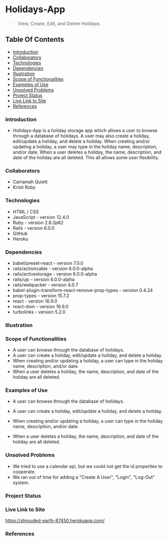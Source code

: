 <!-- ** input date doesnt work bc its in YYYY-DD-MM and api's dates are YYYY-MM-DD -->

# Holidays-App
> View, Create, Edit, and Delete Holidays.

## Table Of Contents
* [Introduction](#introduction)
* [Collaborators](#collaborators)
* [Technologies](#technologies)
* [Dependencies](#dependencies)
* [Illustration](#illustration)
* [Scope of Functionalities](#scope-of-functionalities)
* [Examples of Use](#examples-of-use)
* [Unsolved Problems](#unsolved-problems)
* [Project Status](#project-status)
* [Live Link to Site](#live-link-to-site)
* [References](#references)

### Introduction
* Holidays-App is a holiday storage app which allows a user to browse through a database of holidays. A user may also create a holiday, edit/update a holiday, and delete a holiday. When creating and/or updating a holiday, a user may type in the holiday name, description, and/or date. When a user deletes a holiday, the name, description, and date of the holiday are all deleted. This all allows some user flexibility.

### Collaborators
* Carramah Quiett
* Kristi Roby

### Technologies
* HTML / CSS
* JavaScript - version 12.4.0
* Ruby  - version 2.6.3p62
* Rails - version 6.0.0
* GitHub
* Heroku

### Dependencies
* babel/preset-react - version 7.0.0
* rails/actioncable - version 6.0.0-alpha
* rails/activestorage - version 6.0.0-alpha
* rails/ujs - version 6.0.0-alpha
* rails/webpacker - version 4.0.7
* babel-plugin-transform-react-remove-prop-types - version 0.4.24
* prop-types - version 15.7.2
* react - version 16.9.0
* react-dom - version 16.9.0
* turbolinks - version 5.2.0

### Illustration
<!-- ![Example holidays-app](./public/images/readme/quickapies_app.png) -->

### Scope of Functionalities
* A user can browse through the database of holidays.
* A user can create a holiday, edit/update a holiday, and delete a holiday.
* When creating and/or updating a holiday, a user can type in the holiday name, description, and/or date.
* When a user deletes a holiday, the name, description, and date of the holiday are all deleted.

### Examples of Use
* A user can browse through the database of holidays.
<!-- ![Example add_search](./public/images/readme/anyone_search.png) -->

* A user can create a holiday, edit/update a holiday, and delete a holiday.

* When creating and/or updating a holiday, a user can type in the holiday name, description, and/or date.

* When a user deletes a holiday, the name, description, and date of the holiday are all deleted.


### Unsolved Problems
* We tried to use a calendar api, but we could not get the id properties to cooperate.
* We ran out of time for adding a "Create A User", "Login", "Log-Out" system.

### Project Status



### Live Link to Site
https://shrouded-earth-87450.herokuapp.com/


### References






<!-- This READM## Project Status
E would normally document whatever steps are necessary to get the
application up and running.





Things you may want to cover:

* Ruby version

* System dependencies


* ... -->
